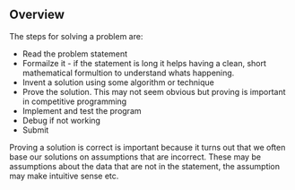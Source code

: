 
## Overview

The steps for solving a problem are:

- Read the problem statement
- Formailze it - if the statement is long it helps having a clean, short mathematical formultion to understand whats happening.
- Invent a solution using some algorithm or technique
- Prove the solution. This may not seem obvious but proving is important in competitive programming
- Implement and test the program
- Debug if not working
- Submit

Proving a solution is correct is important because it turns out that we often base our solutions on assumptions that are incorrect. These may be assumptions about the data that are not in the statement, the assumption may make intuitive sense etc.
